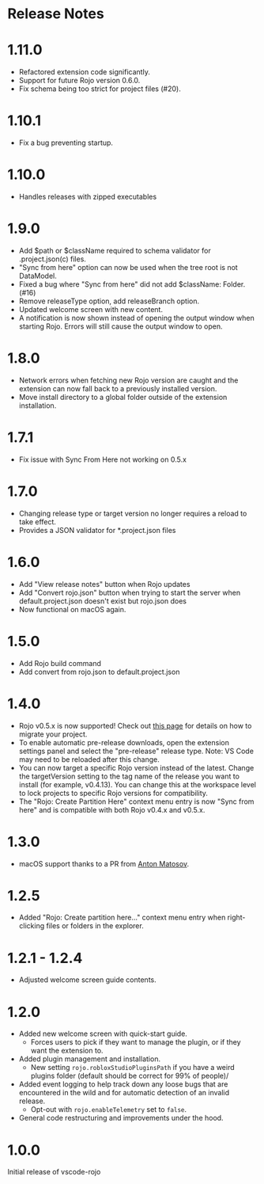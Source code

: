 # Release Notes

# 1.11.0
- Refactored extension code significantly.
- Support for future Rojo version 0.6.0.
- Fix schema being too strict for project files (#20).

# 1.10.1

- Fix a bug preventing startup.

# 1.10.0

- Handles releases with zipped executables

# 1.9.0

- Add $path or $className required to schema validator for .project.json(c) files.
- "Sync from here" option can now be used when the tree root is not DataModel.
- Fixed a bug where "Sync from here" did not add $className: Folder. (#16)
- Remove releaseType option, add releaseBranch option.
- Updated welcome screen with new content.
- A notification is now shown instead of opening the output window when starting Rojo. Errors will still cause the output window to open.

# 1.8.0

- Network errors when fetching new Rojo version are caught and the extension can now fall back to a previously installed version.
- Move install directory to a global folder outside of the extension installation.

# 1.7.1

- Fix issue with Sync From Here not working on 0.5.x

# 1.7.0

- Changing release type or target version no longer requires a reload to take effect.
- Provides a JSON validator for *.project.json files

# 1.6.0

- Add "View release notes" button when Rojo updates
- Add "Convert rojo.json" button when trying to start the server when default.project.json doesn't exist but rojo.json does
- Now functional on macOS again.

# 1.5.0

- Add Rojo build command
- Add convert from rojo.json to default.project.json

# 1.4.0

- Rojo v0.5.x is now supported! Check out [this page](https://lpghatguy.github.io/rojo/migrating-to-epiphany/) for details on how to migrate your project.
- To enable automatic pre-release downloads, open the extension settings panel and select the "pre-release" release type. Note: VS Code may need to be reloaded after this change.
- You can now target a specific Rojo version instead of the latest. Change the targetVersion setting to the tag name of the release you want to install (for example, v0.4.13). You can change this at the workspace level to lock projects to specific Rojo versions for compatibility.
- The "Rojo: Create Partition Here" context menu entry is now "Sync from here" and is compatible with both Rojo v0.4.x and v0.5.x.

# 1.3.0

- macOS support thanks to a PR from [Anton Matosov](https://github.com/anton-matosov).

# 1.2.5

- Added "Rojo: Create partition here..." context menu entry when right-clicking files or folders in the explorer.

# 1.2.1 - 1.2.4

- Adjusted welcome screen guide contents.

# 1.2.0

- Added new welcome screen with quick-start guide.
  - Forces users to pick if they want to manage the plugin, or if they want the extension to.
- Added plugin management and installation.
  - New setting `rojo.robloxStudioPluginsPath` if you have a weird plugins folder (default should be correct for 99% of people)/
- Added event logging to help track down any loose bugs that are encountered in the wild and for automatic detection of an invalid release.
  - Opt-out with `rojo.enableTelemetry` set to `false`.
- General code restructuring and improvements under the hood.

# 1.0.0

Initial release of vscode-rojo
